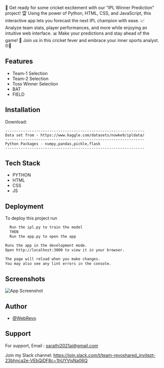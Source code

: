 🏏 Get ready for some cricket excitement with our "IPL Winner Prediction" project! 🏆 Using the power of Python, HTML, CSS, and JavaScript, this interactive app lets you forecast the next IPL champion with ease. 📈 Analyze team stats, player performances, and more while enjoying an intuitive web interface. 📊 Make your predictions and stay ahead of the game! 🤩 Join us in this cricket fever and embrace your inner sports analyst. 🤓🏏

## Features

- Team-1 Selection
- Team-2 Selection
- Toss Winner Selection
- BAT
- FIELD

## Installation

Download:

```
---------------------------------------------------------------
Data set from - https://www.kaggle.com/datasets/nowke9/ipldata/
---------------------------------------------------------------
Python Packages - numpy,pandas,pickle,flask
---------------------------------------------------------------
```

## Tech Stack

- PYTHON
- HTML
- CSS
- JS

## Deployment

To deploy this project run

```bash
  Run the ipl.py to train the model
  THEN
  Run the app.py to open the app

Runs the app in the development mode.
Open http://localhost:3000 to view it in your browser.

The page will reload when you make changes.
You may also see any lint errors in the console.
```

## Screenshots

![App Screenshot](/DEMO.png)


## Author

- [@WebRevo](https://github.com/WebRevo)



## Support

For support,
Email : sarathi2021ai@gmail.com

Join my Slack channel:
https://join.slack.com/t/team-revoshared_invitezt-23bhnca2e-VEbQiDF8c~1hUYVjsNa06Q


